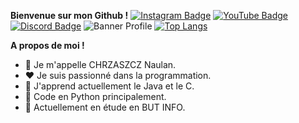 **Bienvenue sur mon Github !** [![Instagram Badge](https://img.shields.io/badge/-Instagram-e4405f?style=flat-square&logo=Instagram&logoColor=white)](https://www.instagram.com/naulan.chrzaszcz/) [![YouTube Badge](https://img.shields.io/badge/-Youtube-911010?style=flat-square&logo=Youtube&logoColor=red)](https://www.youtube.com/channel/UCbl4AHVket_DNhBzQG56f7w) [![Discord Badge](https://img.shields.io/badge/-Discord-7e60bf?style=flat-square&logo=Discord&logoColor=purple)](https://discord.gg/yEvBg8CPaM) 
![Banner Profile](https://eapi.pcloud.com/getpubthumb?code=XZncd0Z7XdcnA9yc54RdH5VX8AnE80DFJrX&linkpassword=undefined&size=1599x305&crop=0&type=auto)
[![Top Langs](https://github-readme-stats.vercel.app/api/top-langs/?username=NaulaN&layout=compact)](https://github.com/anuraghazra/github-readme-stats)

**A propos de moi !**
- 👋 Je m'appelle CHRZASZCZ Naulan.
- ❤ Je suis passionné dans la programmation.
- 🌱 J'apprend actuellement le Java et le C.
- 🥉 Code en Python principalement.
- 💼 Actuellement en étude en BUT INFO.
